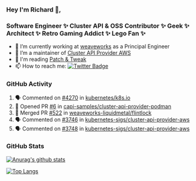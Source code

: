 ### Hey I'm Richard 👋, 

<h3 align="left">Software Engineer ✨ Cluster API & OSS Contributor ✨ Geek ✨ Architect ✨ Retro Gaming Addict ✨ Lego Fan ✨</h3>

- 🔭 I’m currently working at [weaveworks](https://github.com/weaveworks) as a Principal Engineer
- 👯 I’m a maintainer of [Cluster API Provider AWS](https://github.com/kubernetes-sigs/cluster-api-provider-aws)
- 💬 I'm reading [Patch & Tweak](https://bjooks.com/products/patch-tweak-exploring-modular-synthesis)
- 📫 How to reach me: [![Twitter Badge](https://img.shields.io/badge/-@fruit_case-00acee?style=flat&logo=Twitter&logoColor=white)](https://twitter.com/intent/follow?screen_name=fruit_case "Follow on Twitter")

### GitHub Activity 

<!--START_SECTION:activity-->
1. 🗣 Commented on [#4270](https://github.com/kubernetes/k8s.io/issues/4270) in [kubernetes/k8s.io](https://github.com/kubernetes/k8s.io)
2. 💪 Opened PR [#6](https://github.com/capi-samples/cluster-api-provider-podman/pull/6) in [capi-samples/cluster-api-provider-podman](https://github.com/capi-samples/cluster-api-provider-podman)
3. 🎉 Merged PR [#522](https://github.com/weaveworks-liquidmetal/flintlock/pull/522) in [weaveworks-liquidmetal/flintlock](https://github.com/weaveworks-liquidmetal/flintlock)
4. 🗣 Commented on [#3746](https://github.com/kubernetes-sigs/cluster-api-provider-aws/issues/3746) in [kubernetes-sigs/cluster-api-provider-aws](https://github.com/kubernetes-sigs/cluster-api-provider-aws)
5. 🗣 Commented on [#3748](https://github.com/kubernetes-sigs/cluster-api-provider-aws/issues/3748) in [kubernetes-sigs/cluster-api-provider-aws](https://github.com/kubernetes-sigs/cluster-api-provider-aws)
<!--END_SECTION:activity-->

### GitHub Stats

[![Anurag's github stats](https://github-readme-stats.vercel.app/api?username=richardcase&count_private=true&show_icons=true)](https://github.com/anuraghazra/github-readme-stats)

[![Top Langs](https://github-readme-stats.vercel.app/api/top-langs/?username=richardcase&hide=html&layout=compact)](https://github.com/anuraghazra/github-readme-stats)
